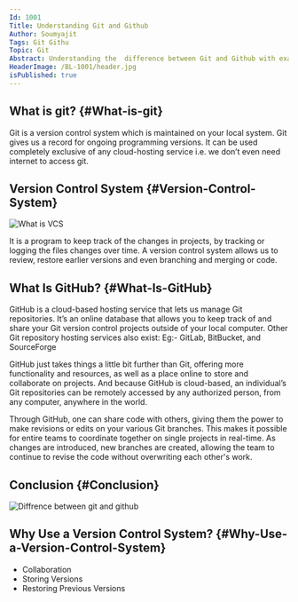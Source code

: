```yaml
---
Id: 1001
Title: Understanding Git and Github
Author: Soumyajit
Tags: Git Githu
Topic: Git
Abstract: Understanding the  difference between Git and Github with examples and their main use cases or how they are helpful for the developers.
HeaderImage: /BL-1001/header.jpg
isPublished: true
---
```


## What is git? {#What-is-git}

Git is a version control system which is maintained on your local system. Git gives us a record for ongoing programming versions. It can be used completely exclusive of any cloud-hosting service i.e. we don’t even need internet to access git.

## Version Control System {#Version-Control-System}

![What is VCS](/BL-1001/vcs.png)

It is a program to keep track of the changes in projects, by tracking or logging the files changes over time. A version control system allows us to review, restore earlier versions and even branching and merging or code.

## What Is GitHub? {#What-Is-GitHub}

GitHub is a cloud-based hosting service that lets us manage Git repositories. It’s an online database that allows you to keep track of and share your Git version control projects outside of your local computer.
Other Git repository hosting services also exist: Eg:- GitLab, BitBucket, and SourceForge

GitHub just takes things a little bit further than Git, offering more functionality and resources, as well as a place online to store and collaborate on projects. And because GitHub is cloud-based, an individual’s Git repositories can be remotely accessed by any authorized person, from any computer, anywhere in the world.

Through GitHub, one can share code with others, giving them the power to make revisions or edits on your various Git branches. This makes it possible for entire teams to coordinate together on single projects in real-time. As changes are introduced, new branches are created, allowing the team to continue to revise the code without overwriting each other's work.

## Conclusion {#Conclusion}

![Diffrence between git and github](/BL-1001/gitVsGithub.webp)

## Why Use a Version Control System? {#Why-Use-a-Version-Control-System}

- Collaboration
- Storing Versions
- Restoring Previous Versions
